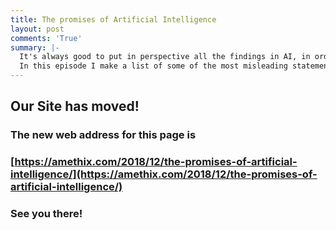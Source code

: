 ```yaml
---
title: The promises of Artificial Intelligence
layout: post
comments: 'True'
summary: |-
  It's always good to put in perspective all the findings in AI, in order to clear some of the most common misunderstandings and promises.
  In this episode I make a list of some of the most misleading statements about what artificial intelligence can achieve in the near future.
---
```



## Our Site has moved!
### The new web address for this page is
### [https://amethix.com/2018/12/the-promises-of-artificial-intelligence/](https://amethix.com/2018/12/the-promises-of-artificial-intelligence/)
### See you there!
